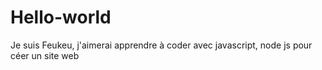 # Hello-world

Je suis Feukeu, j'aimerai apprendre à coder avec javascript, node js
pour céer un site web
